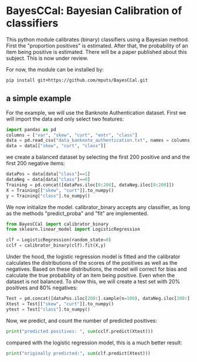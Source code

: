 # BayesCCal: Bayesian Calibration of classifiers

This python module calibrates (binary) classifiers using a Bayesian method. First the "proportion positives" is estimated. After that, the probability of an item being positive is estimated. There will be a paper published about this subject. This is now under review.

For now, the module can be installed by:
```bash
pip install git+https://github.com/mputs/BayesCCal.git
```

## a simple example

For the example, we will use the Banknote Authentication dataset. First we will import the data and only select two features:
```python
import pandas as pd
columns = ["var", "skew", "curt", "entr", "class"]
data = pd.read_csv("data_banknote_authentication.txt", names = columns)
data = data[["skew", "curt", "class"]]
```
we create a balanced dataset by selecting the first 200 positive and and the first 200 negative items:

```python
dataPos = data[data["class"]==1]
dataNeg = data[data["class"]==0]
Training = pd.concat([dataPos.iloc[0:200], dataNeg.iloc[0:200]])
X = Training[["skew", "curt"]].to_numpy()
y = Training["class"].to_numpy()
```

We now initialize the model. calibrator_binary accepts any classifier, as long as the methods "predict_proba" and "fit" are implemented. 

```python
from BayesCCal import calibrator_binary
from sklearn.linear_model import LogisticRegression

clf = LogisticRegression(random_state=0)
cclf = calibrator_binary(clf).fit(X,y)
```

Under the hood, the logistic regression model is fitted and the calibrator calculates the distributions of the scores of the positives as well as the negatives. Based on these distributions, the model will correct for bias and calculate the true probability of an item being positive. Even when the dataset is not balanced. To show this, we will create a test set with 20% positives and 80% negatives:

```python
Test = pd.concat([dataPos.iloc[200:].sample(n=100), dataNeg.iloc[200:].sample(n=400)])
Xtest = Test[["skew", "curt"]].to_numpy()
ytest = Test["class"].to_numpy()
```

Now, we predict, and count the number of predicted positives:

```python
print("predicted positives: ", sum(cclf.predict(Xtest)))
```

compared with the logistic regression model, this is a much better result:
```python
print("originally predicted:", sum(clf.predict(Xtest)))

